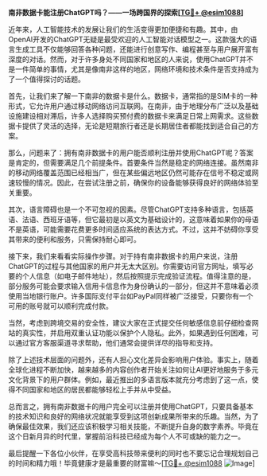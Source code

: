 **南非数据卡能注册ChatGPT吗？——一场跨国界的探索[[TG💪+ @esim1088](https://t.me/s/esim1088)]**

近年来，人工智能技术的发展让我们的生活变得更加便捷和有趣。其中，由OpenAI开发的ChatGPT无疑是最受欢迎的人工智能对话模型之一。这款强大的语言生成工具不仅能够回答各种问题，还能进行创意写作、编程甚至与用户展开富有深度的对话。然而，对于许多身处不同国家和地区的人来说，使用ChatGPT并不是一件简单的事情，尤其是像南非这样的地区，网络环境和技术条件是否支持成为了一个值得探讨的话题。

首先，让我们来了解一下南非的数据卡是什么。数据卡，通常指的是SIM卡的一种形式，它允许用户通过移动网络访问互联网。在南非，由于地理分布广泛以及基础设施建设相对滞后，许多人选择购买预付费的数据卡来满足日常上网需求。这些数据卡提供了灵活的选择，无论是短期旅行者还是长期居住者都能找到适合自己的方案。

那么，问题来了：拥有南非数据卡的用户能否顺利注册并使用ChatGPT呢？答案是肯定的，但需要满足几个前提条件。首要条件当然是稳定的网络连接。虽然南非的移动网络覆盖范围已经相当广，但在某些偏远地区仍然可能存在信号不稳定或网速较慢的情况。因此，在尝试注册之前，确保你的设备能够获得良好的网络体验至关重要。

其次，语言障碍也是一个不可忽视的因素。尽管ChatGPT支持多种语言，包括英语、法语、西班牙语等，但它最初是以英文为基础设计的，这意味着如果你的母语不是英语，可能需要花费更多时间适应系统的表达方式。不过，这并不妨碍你享受其带来的便利和服务，只需保持耐心即可。

接下来，我们来看看实际操作步骤。对于持有南非数据卡的用户来说，注册ChatGPT的过程与其他国家的用户并无太大区别。你需要访问官方网址，填写必要的个人信息（如电子邮件地址），然后按照提示完成验证流程。值得注意的是，部分服务可能会要求输入信用卡信息作为身份确认的一部分，但这并不意味着必须使用当地银行账户。许多国际支付平台如PayPal同样被广泛接受，只要你有一个可用的账号就可以顺利完成付款。

当然，考虑到跨境交易的安全性，建议大家在正式提交任何敏感信息前仔细检查网站的真实性，并启用双重认证功能以保护个人隐私。此外，如果遇到任何困难，可以通过官方客服渠道寻求帮助，他们通常会提供详尽的指导和支持。

除了上述技术层面的问题外，还有人担心文化差异会影响用户体验。事实上，随着全球化进程不断加快，越来越多的内容创作者开始关注如何让AI更好地服务于多元文化背景下的用户群体。例如，最近推出的多语言版本就充分考虑到了这一点，使得不同国家和地区的居民都能够轻松上手并从中受益。

总而言之，拥有南非数据卡的用户完全可以注册并使用ChatGPT，只要具备基本的技术知识和良好的网络状况就能享受到这项创新成果所带来的乐趣。当然，为了确保最佳效果，我们还应该积极学习相关技能，不断提升自身的数字素养。毕竟在这个日新月异的时代里，掌握前沿科技已经成为每个人不可或缺的能力之一。

最后提醒一下各位小伙伴，在享受高科技带来便利的同时也不要忘记合理规划自己的时间和精力哦！毕竟健康才是最重要的财富嘛～[[TG💪+ @esim1088](https://t.me/s/esim1088) ![Image](https://i.postimg.cc/4NQfJmqS/Snipaste-2025-05-13-00-14-12.png)]